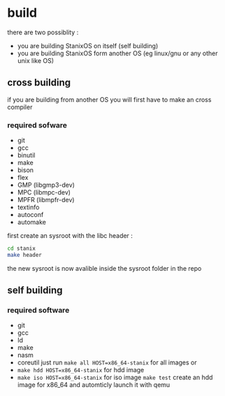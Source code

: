 # build
there are two possiblity : 
- you are building StanixOS on itself (self building)
- you are building StanixOS form another OS (eg linux/gnu or any other unix like OS)
## cross building
if you are building from another OS you will first have to make an cross compiler  
### required sofware
- git
- gcc
- binutil
- make
- bison
- flex
- GMP (libgmp3-dev)
- MPC (libmpc-dev)
- MPFR (libmpfr-dev)
- textinfo
- autoconf
- automake

first create an sysroot with the libc header : 
```sh
cd stanix
make header
```
the new sysroot is now avalible inside the sysroot folder in the repo
## self building
### required software
- git
- gcc
- ld
- make
- nasm
- coreutil
just run `make all HOST=x86_64-stanix` for all images or
- `make hdd HOST=x86_64-stanix` for hdd image
- `make iso HOST=x86_64-stanix` for iso image
`make test` create an hdd image for x86_64 and automticly launch it with qemu